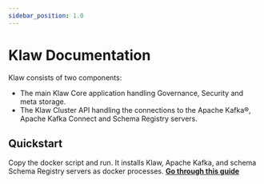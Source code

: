 ```yaml
---
sidebar_position: 1.0
---
```


# Klaw Documentation

Klaw consists of two components:

- The main Klaw Core application handling Governance, Security and meta storage.
- The Klaw Cluster API handling the connections to the Apache Kafka®,
  Apache Kafka Connect and Schema Registry servers.

## Quickstart

Copy the docker script and run. It installs Klaw, Apache Kafka, and schema Schema Registry servers as docker processes. [**Go through
this guide**](./quickstart)
